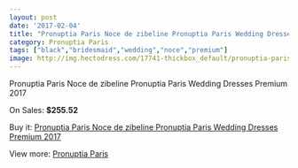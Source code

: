 ```yaml
---
layout: post
date: '2017-02-04'
title: "Pronuptia Paris Noce de zibeline Pronuptia Paris Wedding Dresses Premium 2017"
category: Pronuptia Paris
tags: ["black","bridesmaid","wedding","noce","premium"]
image: http://img.hectodress.com/17741-thickbox_default/pronuptia-paris-noce-de-zibeline-pronuptia-paris-wedding-dresses-premium-2013.jpg
---
```

Pronuptia Paris Noce de zibeline Pronuptia Paris Wedding Dresses Premium 2017

On Sales: **$255.52**
<a href="https://www.hectodress.com/pronuptia-paris/8318-pronuptia-paris-noce-de-zibeline-pronuptia-paris-wedding-dresses-premium-2013.html"><amp-img layout="responsive" width="600" height="600" src="//img.hectodress.com/17741-thickbox_default/pronuptia-paris-noce-de-zibeline-pronuptia-paris-wedding-dresses-premium-2013.jpg" alt="Pronuptia Paris Noce de zibeline Pronuptia Paris Wedding Dresses Premium 2017 0" /></a>

Buy it: [Pronuptia Paris Noce de zibeline Pronuptia Paris Wedding Dresses Premium 2017](https://www.hectodress.com/pronuptia-paris/8318-pronuptia-paris-noce-de-zibeline-pronuptia-paris-wedding-dresses-premium-2013.html "Pronuptia Paris Noce de zibeline Pronuptia Paris Wedding Dresses Premium 2017")

View more: [Pronuptia Paris](https://www.hectodress.com/140-pronuptia-paris "Pronuptia Paris")